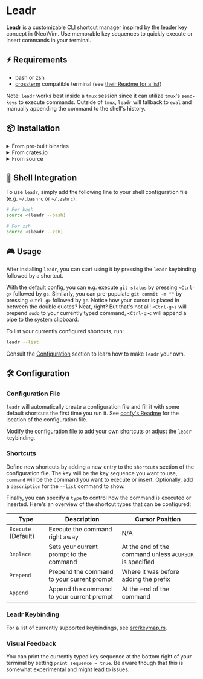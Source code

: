 # Leadr

**Leadr** is a customizable CLI shortcut manager inspired by the leader key concept in (Neo)Vim.
Use memorable key sequences to quickly execute or insert commands in your terminal.

## ⚡️ Requirements

- bash or zsh
- [crossterm](https://docs.rs/crossterm/latest/crossterm/index.html) compatible terminal (see [their Readme for a list](https://github.com/crossterm-rs/crossterm?tab=readme-ov-file#tested-terminals))

Note: `leadr` works best inside a `tmux` session since it can utilize `tmux`'s `send-keys` to execute commands.
Outside of `tmux`, `leadr` will fallback to `eval` and manually appending the command to the shell's history.

## 📦 Installation

<details>
<summary>From pre-built binaries</summary>

You can download pre-built binaries from the [releases page](https://github.com/ll-nick/leadr/releases/latest).
Just copy the binary to a directory in your `PATH`, e.g. using the following command:
```bash
curl -L https://github.com/ll-nick/leadr/releases/latest/download/leadr -o ~/.local/bin/leadr
chmod +x ~/.local/bin/leadr
```

</details>

<details>
<summary>From crates.io</summary>

You can install `leadr` using cargo:
```bash
cargo install leadr
```
This will install the latest version of `leadr` from [crates.io](https://crates.io/crates/leadr).

</details>

<details>
<summary>From source</summary>

You can build `leadr` from source using cargo:

```bash
git clone https://github.com/ll-nick/leadr.git
cd leadr
cargo install --path .
```

</details>

## 🐚 Shell Integration

To use `leadr`, simply add the following line to your shell configuration file (e.g. `~/.bashrc` or `~/.zshrc`):

```bash
# For bash
source <(leadr --bash)
```

```zsh
# For zsh
source <(leadr --zsh)
```

## 🎮 Usage

After installing `leadr`, you can start using it by pressing the `leadr` keybinding followed by a shortcut.

With the default config, you can e.g. execute `git status` by pressing `<Ctrl-g>` followed by `gs`.
Similarly, you can pre-populate `git commit -m ""` by pressing `<Ctrl-g>` followed by `gc`.
Notice how your cursor is placed in between the double quotes? Neat, right?
But that's not all!
`<Ctrl-g>s` will prepend `sudo` to your currently typed command, `<Ctrl-g>c` will append a pipe to the system clipboard.

To list your currently configured shortcuts, run:
```bash
leadr --list
```

Consult the [Configuration](#-configuration) section to learn how to make `leadr` your own.

## 🛠️ Configuration

### Configuration File

`leadr` will automatically create a configuration file and fill it with some default shortcuts the first time you run it.
See [confy's Readme](https://github.com/rust-cli/confy?tab=readme-ov-file#config-file-location) for the location of the configuration file.

Modify the configuration file to add your own shortcuts or adjust the `leadr` keybinding.

### Shortcuts

Define new shortcuts by adding a new entry to the `shortcuts` section of the configuration file.
The key will be the key sequence you want to use, `command` will be the command you want to execute or insert.
Optionally, add a `description` for the `--list` command to show.

Finally, you can specify a `type` to control how the command is executed or inserted.
Here's an overview of the shortcut types that can be configured:

| Type | Description | Cursor Position |
| ---- | ----------- | ---------------- |
| `Execute` (Default) | Execute the command right away | N/A |
| `Replace` | Sets your current prompt to the command | At the end of the command unless `#CURSOR` is specified |
| `Prepend` | Prepend the command to your current prompt | Where it was before adding the prefix |
| `Append` | Append the command to your current prompt | At the end of the command |

### Leadr Keybinding

For a list of currently supported keybindings, see [src/keymap.rs](src/keymap.rs).

### Visual Feedback

You can print the currently typed key sequence at the bottom right of your terminal by setting `print_sequence = true`.
Be aware though that this is somewhat experimental and might lead to issues.
